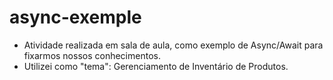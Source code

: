 # async-exemple
- Atividade realizada em sala de aula, como exemplo de Async/Await para fixarmos nossos conhecimentos.
- Utilizei como "tema": Gerenciamento de Inventário de Produtos.
